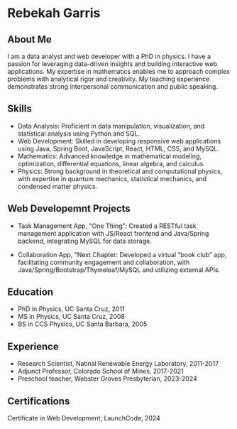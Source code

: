 # Rebekah Garris


About Me
-
I am a data analyst and web developer with a PhD in physics. I have a passion for leveraging data-driven insights and building interactive web applications. My expertise in mathematics enables me to approach complex problems with analytical rigor and creativity. My teaching experience demonstrates strong interpersonal communication and public speaking.

Skills
-
* Data Analysis: Proficient in data manipulation, visualization, and statistical analysis using Python and SQL.
* Web Development: Skilled in developing responsive web applications using Java, Spring Boot, JavaScript, React, HTML, CSS, and MySQL.
* Mathematics: Advanced knowledge in mathematical modeling, optimization, differential equations, linear algebra, and calculus.
* Physics: Strong background in theoretical and computational physics, with expertise in quantum mechanics, statistical mechanics, and condensed matter physics.

Web Developemnt Projects
-
* Task Management App, "One Thing": Created a RESTful task management application with JS/React frontend and Java/Spring backend, integrating MySQL for data storage.

* Collaboration App, "Next Chapter: Developed a virtual “book club” app, facilitating community engagement and collaboration, with Java/Spring/Bootstrap/Thymeleaf/MySQL and utilizing external APIs.

Education
-
* PhD in Physics, UC Santa Cruz, 2011
* MS in Physics, UC Santa Cruz, 2008
* BS in CCS Physics, UC Santa Barbara, 2005

Experience
--------------
* Research Scientist, Natinal Renewable Energy Laboratory, 2011-2017
* Adjunct Professor, Colorado School of Mines, 2017-2021
* Preschool teacher, Webster Groves Presbyterian, 2023-2024

Certifications
--------------
Certificate in Web Development, LaunchCode, 2024
